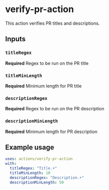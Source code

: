# verify-pr-action

This action verifies PR titles and descriptions.

## Inputs

### `titleRegex`

**Required** Regex to be run on the PR title

### `titleMinLength`

**Required** Minimum length for PR title

### `descriptionRegex`

**Required** Regex to be run on the PR description

### `descriptionMinLength`

**Required** Minimum length for PR description

## Example usage

```yaml
uses: actions/verify-pr-action
with:
  titleRegex: "Title.+"
  titleMinLength: 10
  descriptionRegex: "Description.+"
  descriptionMinLength: 50
```
